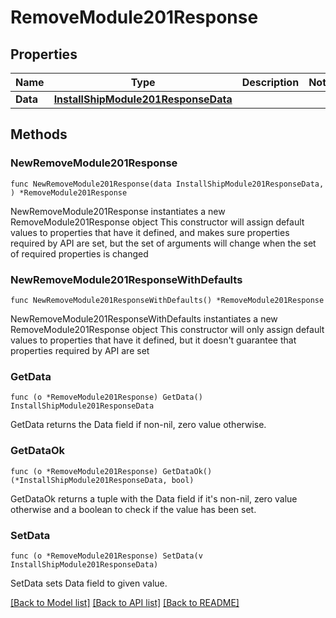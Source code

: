 # RemoveModule201Response

## Properties

Name | Type | Description | Notes
------------ | ------------- | ------------- | -------------
**Data** | [**InstallShipModule201ResponseData**](InstallShipModule201ResponseData.md) |  | 

## Methods

### NewRemoveModule201Response

`func NewRemoveModule201Response(data InstallShipModule201ResponseData, ) *RemoveModule201Response`

NewRemoveModule201Response instantiates a new RemoveModule201Response object
This constructor will assign default values to properties that have it defined,
and makes sure properties required by API are set, but the set of arguments
will change when the set of required properties is changed

### NewRemoveModule201ResponseWithDefaults

`func NewRemoveModule201ResponseWithDefaults() *RemoveModule201Response`

NewRemoveModule201ResponseWithDefaults instantiates a new RemoveModule201Response object
This constructor will only assign default values to properties that have it defined,
but it doesn't guarantee that properties required by API are set

### GetData

`func (o *RemoveModule201Response) GetData() InstallShipModule201ResponseData`

GetData returns the Data field if non-nil, zero value otherwise.

### GetDataOk

`func (o *RemoveModule201Response) GetDataOk() (*InstallShipModule201ResponseData, bool)`

GetDataOk returns a tuple with the Data field if it's non-nil, zero value otherwise
and a boolean to check if the value has been set.

### SetData

`func (o *RemoveModule201Response) SetData(v InstallShipModule201ResponseData)`

SetData sets Data field to given value.



[[Back to Model list]](../README.md#documentation-for-models) [[Back to API list]](../README.md#documentation-for-api-endpoints) [[Back to README]](../README.md)


